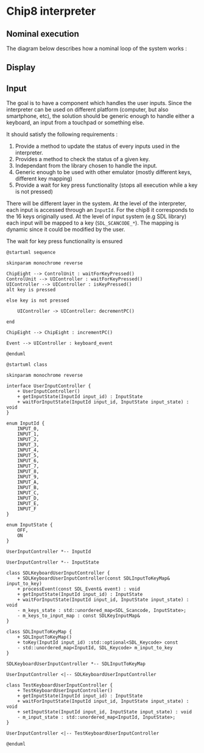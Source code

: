 # Chip8 interpreter

## Nominal execution
The diagram below describes how a nominal loop of the system works :



## Display

## Input
The goal is to have a component which handles the user inputs. Since the interpreter can be used on different platform (computer, but also smartphone, etc), the solution should be generic enough to handle either a keyboard, an input from a touchpad or something else. 

It should satisfy the following requirements :

1. Provide a method to update the status of every inputs used in the interpreter.
2. Provides a method to check the status of a given key.
3. Independant from the library chosen to handle the input.
4. Generic enough to be used with other emulator (mostly different keys, different key mapping)
5. Provide a wait for key press functionality (stops all execution while a key is not pressed)

There will be different layer in the system. At the level of the interpreter, each input is accessed through an `InputId`. For the chip8 it corresponds to the 16 keys originally used. At the level of input system (e.g SDL library) each input will be mapped to a key (`SDL_SCANCODE_*`). The mapping is dynamic since it could be modified by the user. 

The wait for key press functionality is ensured

```plantuml
@startuml sequence

skinparam monochrome reverse

ChipEight --> ControlUnit : waitForKeyPressed()
ControlUnit --> UIController : waitForKeyPressed()
UIController --> UIController : isKeyPressed()
alt key is pressed
	
else key is not pressed

	UIController -> UIController: decrementPC()

end

ChipEight --> ChipEight : incrementPC()

Event --> UIController : keyboard_event

@enduml
```

```plantuml
@startuml class

skinparam monochrome reverse

interface UserInputController {
    + UserInputController()
    + getInputState(InputId input_id) : InputState
    + waitForInputState(InputId input_id, InputState input_state) : void
}

enum InputId {
    INPUT_0,
    INPUT_1,
    INPUT_2,
    INPUT_3,
    INPUT_4,
    INPUT_5,
    INPUT_6,
    INPUT_7,
    INPUT_8,
    INPUT_9,
    INPUT_A,
    INPUT_B,
    INPUT_C,
    INPUT_D,
    INPUT_E,
    INPUT_F
}

enum InputState {
    OFF,
    ON
}

UserInputController *-- InputId

UserInputController *-- InputState

class SDLKeyboardUserInputController {
    + SDLKeyboardUserInputController(const SDLInputToKeyMap& input_to_key)
    + processEvent(const SDL_Event& event) : void
    + getInputState(InputId input_id) : InputState
    + waitForInputState(InputId input_id, InputState input_state) : void    
    - m_keys_state : std::unordered_map<SDL_Scancode, InputState>;
    - m_keys_to_input_map : const SDLKeyInputMap&
}

class SDLInputToKeyMap {
    + SDLInputToKeyMap()
    + toKey(InputId input_id) :std::optional<SDL_Keycode> const
    - std::unordered_map<InputId, SDL_Keycode> m_input_to_key
}

SDLKeyboardUserInputController *-- SDLInputToKeyMap

UserInputController <|-- SDLKeyboardUserInputController

class TestKeyboardUserInputController {
    + TestKeyboardUserInputController()
    + getInputState(InputId input_id) : InputState
    + waitForInputState(InputId input_id, InputState input_state) : void
    + setInputState(InputId input_id, InputState input_state) : void
    - m_input_state : std::unordered_map<InputId, InputState>;
}

UserInputController <|-- TestKeyboardUserInputController

@enduml
```
